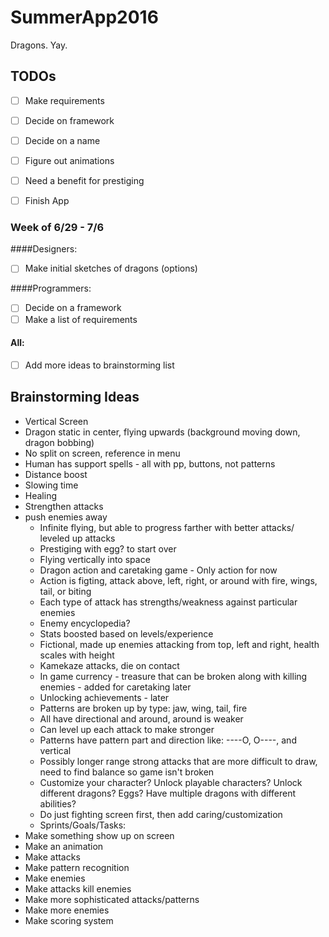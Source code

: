 # SummerApp2016
Dragons. Yay.

## TODOs
  - [ ] Make requirements  
  - [ ] Decide on framework  
  - [ ] Decide on a name 
  - [ ] Figure out animations
  - [ ] Need a benefit for prestiging
  - [ ] Finish App  
 
 
### Week of 6/29 - 7/6


####Designers:   
 - [ ] Make initial sketches of dragons (options) 
 
####Programmers:   
 - [ ] Decide on a framework 
 - [ ] Make a list of requirements  
 
#### All:  
 - [ ] Add more ideas to brainstorming list
 
 
## Brainstorming Ideas
  - Vertical Screen
  - Dragon static in center, flying upwards (background moving down, dragon bobbing)
  - No split on screen, reference in menu
  - Human has support spells - all with pp, buttons, not patterns
- Distance boost
- Slowing time
- Healing
- Strengthen attacks
- push enemies away
  - Infinite flying, but able to progress farther with better attacks/ leveled up attacks
  - Prestiging with egg? to start over
  - Flying vertically into space
  - Dragon action and caretaking game - Only action for now
  - Action is figting, attack above, left, right, or around with fire, wings, tail, or biting
  - Each type of attack has strengths/weakness against particular enemies
  - Enemy encyclopedia?
  - Stats boosted based on levels/experience
  - Fictional, made up enemies attacking from top, left and right, health scales with height
  - Kamekaze attacks, die on contact
  - In game currency - treasure that can be broken along with killing enemies - added for caretaking later
  - Unlocking achievements - later
  - Patterns are broken up by type: jaw, wing, tail, fire
  - All have directional and around, around is weaker
  - Can level up each attack to make stronger
  - Patterns have pattern part and direction like: ----O, O----, and vertical
  - Possibly longer range strong attacks that are more difficult to draw, need to find balance so game isn't broken
  - Customize your character? Unlock playable characters? Unlock different dragons? Eggs? Have multiple dragons with different abilities?
  - Do just fighting screen first, then add caring/customization
  - Sprints/Goals/Tasks:
- Make something show up on screen
- Make an animation
- Make attacks
- Make pattern recognition
- Make enemies
- Make attacks kill enemies
- Make more sophisticated attacks/patterns
- Make more enemies
- Make scoring system

